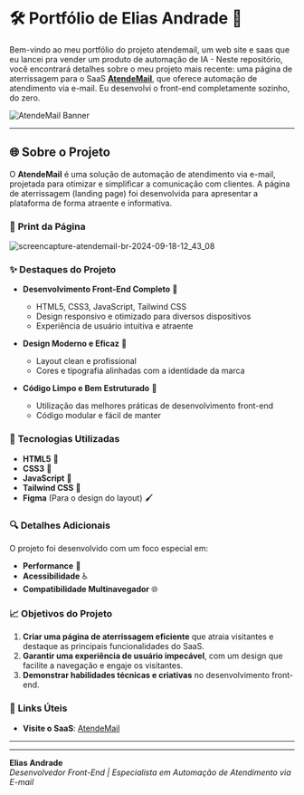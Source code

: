 # 🛠️ **Portfólio de Elias Andrade** 🌟

Bem-vindo ao meu portfólio do projeto atendemail, um web site e saas que eu lancei pra vender um produto de automação de IA - Neste repositório, você encontrará detalhes sobre o meu projeto mais recente: uma página de aterrissagem para o SaaS **[AtendeMail](http://www.atendemail.com.br)**, que oferece automação de atendimento via e-mail. Eu desenvolvi o front-end completamente sozinho, do zero.

![AtendeMail Banner](https://img.shields.io/badge/AtendeMail-%F0%9F%92%BB%20Email%20Automation%20SaaS-blue)

---

## 🌐 **Sobre o Projeto**

O **AtendeMail** é uma solução de automação de atendimento via e-mail, projetada para otimizar e simplificar a comunicação com clientes. A página de aterrissagem (landing page) foi desenvolvida para apresentar a plataforma de forma atraente e informativa.

### 📸 **Print da Página**

![screencapture-atendemail-br-2024-09-18-12_43_08](https://github.com/user-attachments/assets/60186e0d-9730-4bde-9046-ed4c2209c4b4)

### ✨ **Destaques do Projeto**

- **Desenvolvimento Front-End Completo** 🎨
  - HTML5, CSS3, JavaScript, Tailwind CSS
  - Design responsivo e otimizado para diversos dispositivos
  - Experiência de usuário intuitiva e atraente
  
- **Design Moderno e Eficaz** 🎨
  - Layout clean e profissional
  - Cores e tipografia alinhadas com a identidade da marca

- **Código Limpo e Bem Estruturado** 📝
  - Utilização das melhores práticas de desenvolvimento front-end
  - Código modular e fácil de manter

### 🧩 **Tecnologias Utilizadas**

- **HTML5** 📄
- **CSS3** 🎨
- **JavaScript** 🔧
- **Tailwind CSS** 🌟
- **Figma** (Para o design do layout) 🖌️

### 🔍 **Detalhes Adicionais**

O projeto foi desenvolvido com um foco especial em:

- **Performance** 🚀
- **Acessibilidade** ♿
- **Compatibilidade Multinavegador** 🌐

### 📈 **Objetivos do Projeto**

1. **Criar uma página de aterrissagem eficiente** que atraia visitantes e destaque as principais funcionalidades do SaaS.
2. **Garantir uma experiência de usuário impecável**, com um design que facilite a navegação e engaje os visitantes.
3. **Demonstrar habilidades técnicas e criativas** no desenvolvimento front-end.

### 🔗 **Links Úteis**

- **Visite o SaaS**: [AtendeMail](http://www.atendemail.com.br)

---

---

**Elias Andrade**  
*Desenvolvedor Front-End | Especialista em Automação de Atendimento via E-mail*

